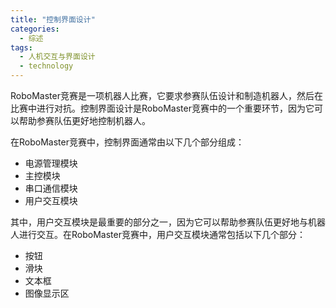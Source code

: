 ```yaml
---  
title: "控制界面设计"  
categories:  
  - 综述  
tags: 
  - 人机交互与界面设计 
  - technology  
---  
```


RoboMaster竞赛是一项机器人比赛，它要求参赛队伍设计和制造机器人，然后在比赛中进行对抗。控制界面设计是RoboMaster竞赛中的一个重要环节，因为它可以帮助参赛队伍更好地控制机器人。

在RoboMaster竞赛中，控制界面通常由以下几个部分组成：
- 电源管理模块
- 主控模块
- 串口通信模块
- 用户交互模块

其中，用户交互模块是最重要的部分之一，因为它可以帮助参赛队伍更好地与机器人进行交互。在RoboMaster竞赛中，用户交互模块通常包括以下几个部分：
- 按钮
- 滑块
- 文本框
- 图像显示区 

